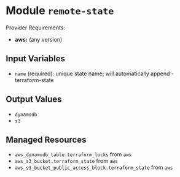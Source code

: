 
# Module `remote-state`

Provider Requirements:
* **aws:** (any version)

## Input Variables
* `name` (required): unique state name; will automatically append -terraform-state

## Output Values
* `dynamodb`
* `s3`

## Managed Resources
* `aws_dynamodb_table.terraform_locks` from `aws`
* `aws_s3_bucket.terraform_state` from `aws`
* `aws_s3_bucket_public_access_block.terraform_state` from `aws`

